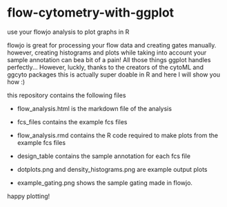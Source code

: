 # flow-cytometry-with-ggplot
use your flowjo analysis to plot graphs in R 

flowjo is great for processing your flow data and creating gates manually. however, creating histograms and plots while taking into account your sample annotation can bea bit of a pain! All those things ggplot handles perfectly...  However, luckly, thanks to the creators of the cytoML and ggcyto packages this is actually super doable in R and here I will show you how :)

this repository contains the following files

- flow_analysis.html is the markdown file of the analysis
- fcs_files contains the example fcs files
- flow_analysis.rmd contains the R code required to make plots from the example fcs files
- design_table contains the sample annotation for each fcs file

- dotplots.png and density_histograms.png are example output plots
- example_gating.png shows the sample gating made in flowjo.

happy plotting!
